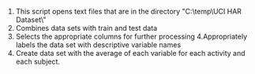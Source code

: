 1. This script opens text files that are in the directory "C:\\temp\\UCI HAR Dataset\\"
2. Combines data sets with train and test data
3. Selects the appropriate columns for further processing
4.Appropriately labels the data set with descriptive variable names
5. Create data set with the average of each variable for each activity and each subject.